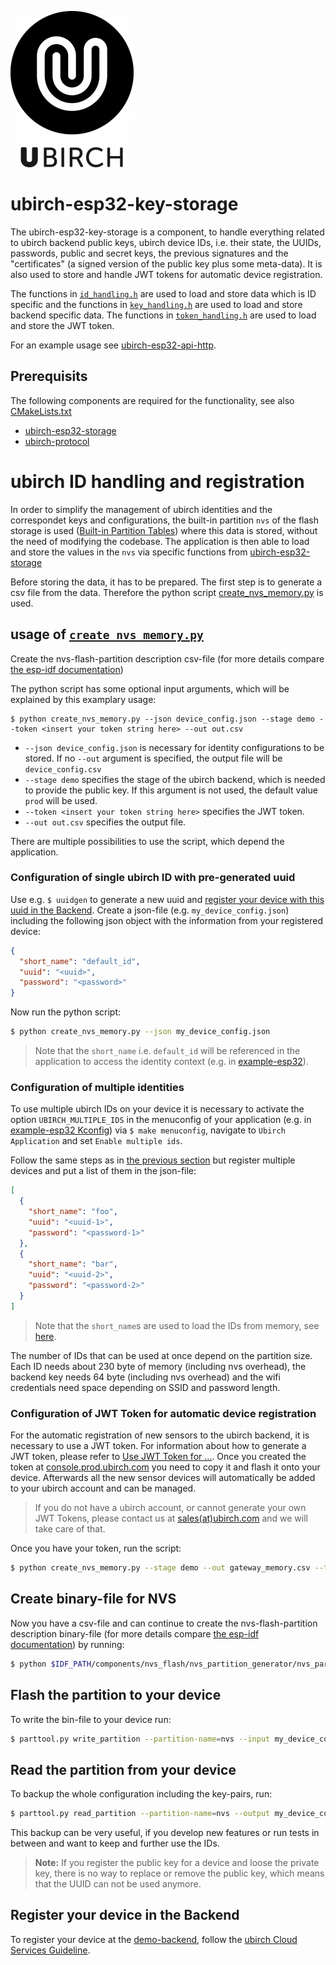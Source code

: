 ![ubirch logo](files/cropped-uBirch_Logo.png)

# ubirch-esp32-key-storage

The ubirch-esp32-key-storage is a component, to handle everything related to
ubirch backend public keys, ubirch device IDs,
i.e. their state, the UUIDs, passwords, public and secret keys,
the previous signatures and the "certificates" (a signed version of the public key
plus some meta-data). It is also used to store and handle JWT tokens for automatic device registration.

The functions in [`id_handling.h`](./id_handling.h)
are used to load and store data which is ID specific and the functions in
[`key_handling.h`](./key_handling.h) are used to load and store backend specific data.
The functions in [`token_handling.h`](./token_handling.h) are used to load and store the JWT token.

For an example usage see [ubirch-esp32-api-http](https://github.com/ubirch/ubirch-esp32-api-http).

## Prerequisits

The following components are required for the functionality, see also
[CMakeLists.txt](./CMakeLists.txt)

- [ubirch-esp32-storage](https://github.com/ubirch/ubirch-esp32-storage)
- [ubirch-protocol](https://github.com/ubirch/ubirch-protocol.git)

# ubirch ID handling and registration

In order to simplify the management of ubirch identities and the correspondet keys and configurations, 
the built-in partition `nvs` of the flash storage is used ([Built-in Partition Tables](https://docs.espressif.com/projects/esp-idf/en/latest/esp32/api-guides/partition-tables.html#built-in-partition-tables))
where this data is stored, without the need of modifying the codebase.
The application is then able to load and store the values in the `nvs` via specific functions from [ubirch-esp32-storage](https://github.com/ubirch/ubirch-esp32-storage)

Before storing the data, it has to be prepared. The first step is to generate a csv file from the data.
Therefore the python script [create_nvs_memory.py](./create_nvs_memory.py) is used.

## usage of [`create_nvs_memory.py`](./create_nvs_memory.py)

Create the nvs-flash-partition description csv-file (for more details compare
[the esp-idf documentation](https://docs.espressif.com/projects/esp-idf/en/latest/esp32/api-reference/storage/nvs_partition_gen.html))

The python script has some optional input arguments, which will be explained by this examplary usage:
```[bash]
$ python create_nvs_memory.py --json device_config.json --stage demo --token <insert your token string here> --out out.csv 
```
- `--json device_config.json` is necessary for identity configurations to be stored. 
If no `--out` argument is specified, the output file will be `device_config.csv`
- `--stage demo` specifies the stage of the ubirch backend, which is needed to provide the public key. 
If this argument is not used, the default value `prod` will be used.
- `--token <insert your token string here>` specifies the JWT token.
- `--out out.csv` specifies the output file.

There are multiple possibilities to use the script, which depend the application.

### Configuration of single ubirch ID with pre-generated uuid

Use e.g. `$ uuidgen` to generate a new uuid and [register your device with this uuid in the Backend](#register-your-device-in-the-backend).
Create a json-file (e.g. `my_device_config.json`) including the following json object with the information from your registered device:
```json
{
  "short_name": "default_id",
  "uuid": "<uuid>",
  "password": "<password>"
}
```
Now run the python script:
```bash
$ python create_nvs_memory.py --json my_device_config.json 
```
> Note that the `short_name` i.e. `default_id` will be referenced in the application to access the identity context 
(e.g. in [example-esp32](https://github.com/ubirch/example-esp32/blob/master/main/main.c#L70)). 

### Configuration of multiple identities

To use multiple ubirch IDs on your device it is necessary to activate the option `UBIRCH_MULTIPLE_IDS` in the menuconfig of your application
(e.g. in [example-esp32 Kconfig](https://github.com/ubirch/example-esp32/blob/master/main/Kconfig.projbuild#L27-L28)) via `$ make menuconfig`,
navigate to `Ubirch Application` and set `Enable multiple ids`. 

Follow the same steps as in [the previous section](#configuration-of-single-ubirch-id-with-pre-generated-uuid)
but register multiple devices and put a list of them in the json-file:
```json
[
  {
    "short_name": "foo",
    "uuid": "<uuid-1>",
    "password": "<password-1>"
  },
  {
    "short_name": "bar",
    "uuid": "<uuid-2>",
    "password": "<password-2>"
  }
]
```
> Note that the `short_name`s are used to load the IDs from memory, see [here](https://github.com/ubirch/example-esp32/blob/master/main/main.c#L96).

The number of IDs that can be used at once depend on the partition size.
Each ID needs about 230 byte of memory (including nvs overhead), the backend key
needs 64 byte (including nvs overhead) and the wifi credentials need space depending on SSID and password length.

### Configuration of JWT Token for automatic device registration

For the automatic registration of new sensors to the ubirch backend, it is necessary to use a JWT token. For information about how to generate a JWT token, please refer to [Use JWT Token for ...](files/Use%20JWT%20for%20creating%20and%20managing%20things-v3-20230405.pdf). Once you created the token at [console.prod.ubirch.com](https://console.prod.ubirch.com) you need to copy it and flash it onto your device. Afterwards all the new sensor devices will automatically be added to your ubirch account and can be managed. 
>If you do not have a ubirch account, or cannot generate your own JWT Tokens, please contact us at [sales(at)ubirch.com](sales@ubirch.com) and we will take care of that.

Once you have your token, run the script:

```bash
$ python create_nvs_memory.py --stage demo --out gateway_memory.csv --token <insert your token string here>
```

## Create binary-file for NVS

Now you have a csv-file and can continue to create the nvs-flash-partition description binary-file (for more details compare
[the esp-idf documentation](https://docs.espressif.com/projects/esp-idf/en/latest/esp32/api-reference/storage/nvs_partition_gen.html)) by running:
```bash
$ python $IDF_PATH/components/nvs_flash/nvs_partition_generator/nvs_partition_gen.py generate my_device_config.csv my_device_config.bin 0x3000
```

## Flash the partition to your device
To write the bin-file to your device run:
```bash
$ parttool.py write_partition --partition-name=nvs --input my_device_config.bin
```

## Read the partition from your device
To backup the whole configuration including the key-pairs, run:
```bash
$ parttool.py read_partition --partition-name=nvs --output my_device_config_backup.bin
```

This backup can be very useful, if you develop new features or run tests in between and want to keep and further use the IDs.

>**Note:** If you register the public key for a device and loose the private key, there is no way to replace or remove the public key, which means that the UUID can not be used anymore.

## Register your device in the Backend

To register your device at the [demo-backend](https://ubirch.demo.ubirch.com/), follow the [ubirch Cloud Services Guideline](https://developer.ubirch.com/cloud-services.html).
